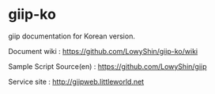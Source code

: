 # giip-ko
giip documentation for Korean version.

Document wiki : https://github.com/LowyShin/giip-ko/wiki

Sample Script Source(en) : https://github.com/LowyShin/giip

Service site : http://giipweb.littleworld.net
